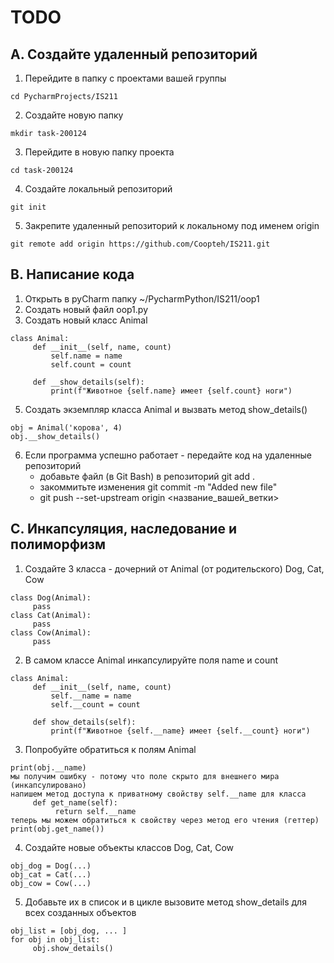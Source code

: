 # TODO
## A. Создайте удаленный репозиторий
1. Перейдите в папку с проектами вашей группы
```
cd PycharmProjects/IS211
```
2. Создайте новую папку
```
mkdir task-200124
```
3. Перейдите в новую папку проекта
```
cd task-200124
```
4. Создайте локальный репозиторий
```
git init
```
5. Закрепите удаленный репозиторий к локальному под именем origin
```
git remote add origin https://github.com/Coopteh/IS211.git
```
## B. Написание кода
1. Открыть в pyCharm папку ~/PycharmPython/IS211/oop1
2. Создать новый файл oop1.py
3. Создать новый класс Animal
```
class Animal:
     def __init__(self, name, count)
         self.name = name
         self.count = count

     def __show_details(self):
         print(f"Животное {self.name} имеет {self.count} ноги")
```
5. Создать экземпляр класса Animal и вызвать метод show_details()
```
obj = Animal('корова', 4)
obj.__show_details()
```
6. Если программа успешно работает - передайте код на удаленные репозиторий
   - добавьте файл (в Git Bash) в репозиторий
     git add .
   - закоммитьте изменения
     git commit -m "Added new file"
   - git push --set-upstream origin <название_вашей_ветки>
  
## С. Инкапсуляция, наследование и полиморфизм
1. Создайте 3 класса - дочерний от Animal (от родительского) Dog, Cat, Cow
```
class Dog(Animal):
     pass
class Cat(Animal):
     pass
class Cow(Animal):
     pass
```
2. В самом классе Animal инкапсулируйте поля name и count
```
class Animal:
     def __init__(self, name, count)
         self.__name = name
         self.__count = count

     def show_details(self):
         print(f"Животное {self.__name} имеет {self.__count} ноги")
```
3. Попробуйте обратиться к полям Animal
```
print(obj.__name)
мы получим ошибку - потому что поле скрыто для внешнего мира (инкапсулировано)
напишем метод доступа к приватному свойству self.__name для класса
     def get_name(self):
          return self.__name
теперь мы можем обратиться к свойству через метод его чтения (геттер)
print(obj.get_name())
```
4. Создайте новые объекты классов Dog, Cat, Cow
```
obj_dog = Dog(...)
obj_cat = Cat(...)
obj_cow = Cow(...)
```
5. Добавьте их в список и в цикле вызовите метод show_details для всех созданных объектов
```
obj_list = [obj_dog, ... ]
for obj in obj_list:
     obj.show_details()
```

   
